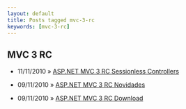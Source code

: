 ```yaml
---
layout: default
title: Posts tagged mvc-3-rc
keywords: [mvc-3-rc]
---
```

<h2 class="category">MVC 3 RC</h2>
<ul class="posts">
<li>
<p>
<span class="date">11/11/2010</span> &raquo;
<a href="/blog/asp-net-mvc-3-rc-sessionless-controllers">ASP.NET MVC 3 RC Sessionless Controllers</a>
</p>
</li>
<li>
<p>
<span class="date">09/11/2010</span> &raquo;
<a href="/blog/asp-net-mvc-3-rc-novidades">ASP.NET MVC 3 RC Novidades</a>
</p>
</li>
<li>
<p>
<span class="date">09/11/2010</span> &raquo;
<a href="/blog/asp-net-mvc-3-rc-download">ASP.NET MVC 3 RC Download</a>
</p>
</li>
</ul>
